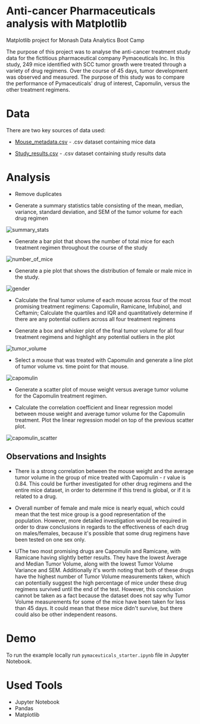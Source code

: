 # Anti-cancer Pharmaceuticals analysis with Matplotlib
Matplotlib project for Monash Data Analytics Boot Camp

The purpose of this project was to analyse the anti-cancer treatment study data for the fictitious pharmaceutical company Pymaceuticals Inc. In this study, 249 mice identified with SCC tumor growth were treated through a variety of drug regimens. Over the course of 45 days, tumor development was observed and measured. The purpose of this study was to compare the performance of Pymaceuticals' drug of interest, Capomulin, versus the other treatment regimens.

# Data

There are two key sources of data used:

* [Mouse_metadata.csv](HeroesOfPymoli/Resources//purchase_data.csv) - .csv dataset containing mice data

* [Study_results.csv](HeroesOfPymoli/Resources//purchase_data.csv) - .csv dataset containing study results data

# Analysis

* Remove duplicates

* Generate a summary statistics table consisting of the mean, median, variance, standard deviation, and SEM of the tumor volume for each drug regimen

![summary_stats](Images/summary_stats.JPG)

* Generate a bar plot that shows  the number of total mice for each treatment regimen throughout the course of the study

![number_of_mice](Images/number_of_mice.JPG)

* Generate a pie plot that shows the distribution of female or male mice in the study.

![gender](Images/gender.JPG)

* Calculate the final tumor volume of each mouse across four of the most promising treatment regimens: Capomulin, Ramicane, Infubinol, and Ceftamin; Calculate the quartiles and IQR and quantitatively determine if there are any potential outliers across all four treatment regimens

* Generate a box and whisker plot of the final tumor volume for all four treatment regimens and highlight any potential outliers in the plot

![tumor_volume](Images/tumor_volume.JPG)

* Select a mouse that was treated with Capomulin and generate a line plot of tumor volume vs. time point for that mouse.

![capomulin](Images/capomulin.JPG)

* Generate a scatter plot of mouse weight versus average tumor volume for the Capomulin treatment regimen.

* Calculate the correlation coefficient and linear regression model between mouse weight and average tumor volume for the Capomulin treatment. Plot the linear regression model on top of the previous scatter plot.

![capomulin_scatter](Images/capomulin_scatter.JPG)

## Observations and Insights
* There is a strong correlation between the mouse weight and the average tumor volume in the group of mice treated with Capomulin - r value is 0.84. This could be further investigated for other drug regimens and the entire mice dataset, in order to determine if this trend is global, or if it is related to a drug.

* Overall number of female and male mice is nearly equal, which could mean that the test mice group is a good representation of the population. However, more detailed investigation would be required in order to draw conclusions in regards to the effectiveness of each drug on males/females, because it's possible that some drug regimens have been tested on one sex only.

* UThe two most promising drugs are Capomulin and Ramicane, with Ramicane having slightly better results. They have the lowest Average and Median Tumor Volume, along with the lowest Tumor Volume Variance and SEM. Additionally it's worth noting that both of these drugs have the highest number of Tumor Volume measurements taken, which can potentially suggest the high percentage of mice under these drug regimens survived until the end of the test. However, this conclusion cannot be taken as a fact because the dataset does not say why Tumor Volume measurements for some of the mice have been taken for less than 45 days. It could mean that these mice didn't survive, but there could also be other independent reasons.

# Demo

To run the example locally run `pymaceuticals_starter.ipynb` file in Jupyter Notebook.


# Used Tools
 * Jupyter Notebook 
 * Pandas
 * Matplotlib

